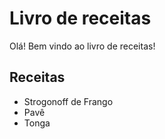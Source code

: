 # Livro de receitas 

Olá! Bem vindo ao livro de receitas!

## Receitas
 - Strogonoff de Frango
 - Pavê
 - Tonga
